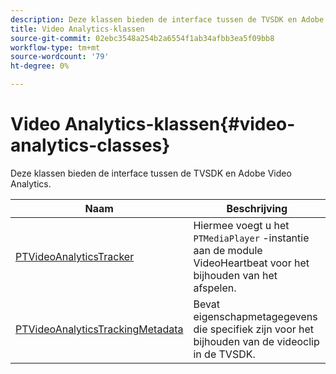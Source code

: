 ```yaml
---
description: Deze klassen bieden de interface tussen de TVSDK en Adobe Video Analytics.
title: Video Analytics-klassen
source-git-commit: 02ebc3548a254b2a6554f1ab34afbb3ea5f09bb8
workflow-type: tm+mt
source-wordcount: '79'
ht-degree: 0%

---
```


# Video Analytics-klassen{#video-analytics-classes}

Deze klassen bieden de interface tussen de TVSDK en Adobe Video Analytics.

| Naam | Beschrijving |
|---|---|
| [PTVideoAnalyticsTracker](https://help.adobe.com/en_US/primetime/api/psdk/vhl_tvsdk_ios/Classes/PTVideoAnalyticsTracker.html) | Hiermee voegt u het `PTMediaPlayer` -instantie aan de module VideoHeartbeat voor het bijhouden van het afspelen. |
| [PTVideoAnalyticsTrackingMetadata](https://help.adobe.com/en_US/primetime/api/psdk/vhl_tvsdk_ios/Classes/PTVideoAnalyticsTrackingMetadata.html) | Bevat eigenschapmetagegevens die specifiek zijn voor het bijhouden van de videoclip in de TVSDK. |
